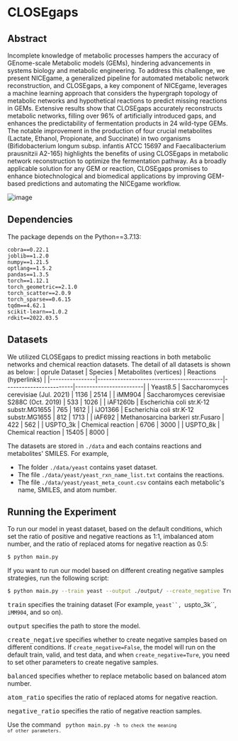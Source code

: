 # CLOSEgaps

## Abstract
Incomplete knowledge of metabolic processes hampers the accuracy of GEnome-scale Metabolic models (GEMs), hindering advancements in systems biology and metabolic engineering. To address this challenge, we present NICEgame, a generalized pipeline for automated metabolic network reconstruction, and CLOSEgaps, a key component of NICEgame, leverages a machine learning approach that considers the hypergraph topology of metabolic networks and hypothetical reactions to predict missing reactions in GEMs. Extensive results show that CLOSEgaps accurately reconstructs metabolic networks, filling over $96\%$ of artificially introduced gaps, and enhances the predictability of fermentation products in $24$ wild-type GEMs. The notable improvement in the production of four crucial metabolites (Lactate, Ethanol, Propionate, and Succinate) in two organisms (Bifidobacterium longum subsp. infantis ATCC 15697 and Faecalibacterium prausnitzii A2-165) highlights the benefits of using CLOSEgaps in metabolic network reconstruction to optimize the fermentation pathway. As a broadly applicable solution for any GEM or reaction, CLOSEgaps promises to enhance biotechnological and biomedical applications by improving GEM-based predictions and automating the NICEgame workflow.

![image](./img/model.png)

## Dependencies
The package depends on the Python==3.7.13:
```
cobra==0.22.1
joblib==1.2.0
numpy==1.21.5
optlang==1.5.2
pandas==1.3.5
torch==1.12.1
torch_geometric==2.1.0
torch_scatter==2.0.9
torch_sparse==0.6.15 
tqdm==4.62.1
scikit-learn==1.0.2
rdkit==2022.03.5
```

## Datasets
We utilized CLOSEgaps to predict missing reactions in both metabolic networks and chemical reaction datasets. The detail of all datasets is shown as below:
| oprule Dataset | Species                                    | Metabolites (vertices) | Reactions (hyperlinks) |
|----------------|--------------------------------------------|------------------------|------------------------|
| Yeast8.5       | Saccharomyces cerevisiae (Jul. 2021)       | 1136                   | 2514                   |
| iMM904         | Saccharomyces cerevisiae S288C (Oct. 2019) | 533                    | 1026                   |
| iAF1260b       | Escherichia coli str.K-12 substr.MG1655    | 765                    | 1612                   |
| iJO1366        | Escherichia coli str.K-12 substr.MG1655    | 812                    | 1713                   |
| iAF692         | Methanosarcina barkeri str.Fusaro          | 422                    | 562                    |
| USPTO\_3k      | Chemical reaction                          | 6706                   | 3000                   |
| USPTO\_8k      | Chemical reaction                          | 15405                  | 8000                   |

The datasets are stored in ```./data``` and each contains reactions and metabolites' SMILES. 
For example, 
* The folder ```./data/yeast```  contains yaset dataset. 
* The file ```./data/yeast/yeast_rxn_name_list.txt``` contains the reactions.
* The file ```./data/yeast/yeast_meta_count.csv``` contains each metabolic's name, SMILES, and atom number.

## Running the Experiment
To run our model in yeast dataset, based on the default conditions, which set the ratio of positive and negative reactions as 1:1, imbalanced atom number, and the ratio of replaced atoms for negative reaction as 0.5:
```bash
$ python main.py
```
If you want to run our model based on different creating negative samples strategies, run the following script:
```bash
$ python main.py --train yeast --output ./output/ --create_negative True --balanced True --atom_ratio 0.5 --negative_ratio 2
```

<kbd>train</kbd> specifies the training dataset (For example, ```yeast``, ```uspto_3k``,  ```iMM904```, and so on).

<kbd>output</kbd> specifies the path to store the model.

<kbd>create_negative</kbd> specifies whether to create negative samples based on different conditions. If ```create_negative=False```, the model will run on the default train, valid, and test data, and when ```create_negative=Ture```, you need to set other parameters to create negative samples. 

<kbd>balanced</kbd> specifies whether to replace metabolic based on balanced atom number.

<kbd>atom_ratio</kbd> specifies the ratio of replaced atoms for negative reaction.

<kbd>negative_ratio</kbd> specifies the ratio of negative reaction samples.

Use the command <code> python main.py -h <code>to check the meaning of other parameters.

